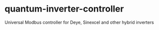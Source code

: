 # quantum-inverter-controller
Universal Modbus controller for Deye, Sinexcel and other hybrid inverters
